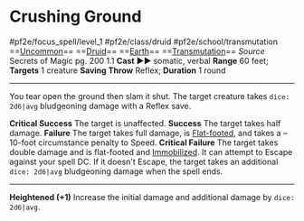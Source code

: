 # Crushing Ground
#pf2e/focus_spell/level_1 #pf2e/class/druid #pf2e/school/transmutation 
==[Uncommon](../../../../../TTRPGShare-Pathfinder-2E-Vault/rules/traits/uncommon.md)== ==[Druid](../../../../../TTRPGShare-Pathfinder-2E-Vault/rules/traits/druid.md)== ==[Earth](../../../../../TTRPGShare-Pathfinder-2E-Vault/rules/traits/earth.md)== ==[Transmutation](../../../../../TTRPGShare-Pathfinder-2E-Vault/rules/traits/transmutation.md)==
*Source* Secrets of Magic pg. 200 1.1
**Cast** ►► somatic, verbal
**Range** 60 feet; **Targets** 1 creature
**Saving Throw** Reflex; **Duration** 1 round

---
You tear open the ground then slam it shut. The target creature takes `dice: 2d6|avg` bludgeoning damage with a Reflex save.

**Critical Success** The target is unaffected.
**Success** The target takes half damage.
**Failure** The target takes full damage, is [Flat-footed](../../../Conditions/Flat-footed.md), and takes a –10-foot circumstance penalty to Speed.
**Critical Failure** The target takes double damage and is flat-footed and [Immobilized](../../../Conditions/Immobilized.md). It can attempt to Escape against your spell DC. If it doesn't Escape, the target takes an additional `dice: 2d6|avg` bludgeoning damage when the spell ends.

<hr>

**Heightened (+1)** Increase the initial damage and additional damage by `dice: 2d6|avg`.